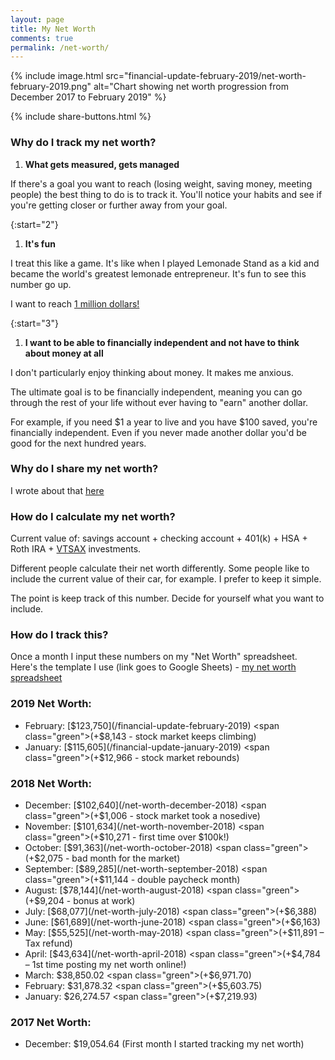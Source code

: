 ```yaml
---
layout: page
title: My Net Worth
comments: true
permalink: /net-worth/
---
```


{% include image.html src="financial-update-february-2019/net-worth-february-2019.png" alt="Chart showing net worth progression from December 2017 to February 2019" %}

{% include share-buttons.html %}

### Why do I track my net worth?
1. **What gets measured, gets managed**  

If there's a goal you want to reach (losing weight, saving money, meeting people) the best thing to do is to track it. You'll notice your habits and see if you're getting closer or further away from your goal.  

{:start="2"}
1. **It's fun**

I treat this like a game. It's like when I played Lemonade Stand as a kid and became the world's greatest lemonade entrepreneur. It's fun to see this number go up.

I want to reach [1 million dollars!](https://youtu.be/l91ISfcuzDw)

{:start="3"}
1. **I want to be able to financially independent and not have to think about money at all**

I don't particularly enjoy thinking about money. It makes me anxious.

The ultimate goal is to be financially independent, meaning you can go through the rest of your life without ever having to "earn" another dollar.

For example, if you need $1 a year to live and you have $100 saved, you're financially independent. Even if you never made another dollar you'd be good for the next hundred years.

### Why do I share my net worth?
I wrote about that [here](/sharing-my-net-worth)

### How do I calculate my net worth?
Current value of: savings account + checking account + 401(k) + HSA + Roth IRA + [VTSAX](https://personal.vanguard.com/us/funds/snapshot?FundId=0585&FundIntExt=INT&funds_disable_redirect=true) investments.

Different people calculate their net worth differently. Some people like to include the current value of their car, for example. I prefer to keep it simple.

The point is keep track of this number. Decide for yourself what you want to include.

### How do I track this?
Once a month I input these numbers on my "Net Worth" spreadsheet. Here's the template I use (link goes to Google Sheets) - [my net worth spreadsheet](https://docs.google.com/spreadsheets/d/1jkFRzfWAM7APFpkDXb_yKSZyCHRB11g7xA3gI-zINfI/edit?usp=sharing)

### 2019 Net Worth:
* February: [$123,750](/financial-update-february-2019) <span class="green">(+$8,143 - stock market keeps climbing)</span>
* January: [$115,605](/financial-update-january-2019) <span class="green">(+$12,966 - stock market rebounds)</span>

### 2018 Net Worth:
* December: [$102,640](/net-worth-december-2018) <span class="green">(+$1,006 - stock market took a nosedive)</span>
* November: [$101,634](/net-worth-november-2018) <span class="green">(+$10,271 - first time over $100k!)</span>
* October: [$91,363](/net-worth-october-2018) <span class="green">(+$2,075 - bad month for the market)</span>
* September: [$89,285](/net-worth-september-2018) <span class="green">(+$11,144 - double paycheck month)</span>
* August: [$78,144](/net-worth-august-2018) <span class="green">(+$9,204 - bonus at work)</span>
* July: [$68,077](/net-worth-july-2018) <span class="green">(+$6,388)</span>
* June: [$61,689](/net-worth-june-2018) <span class="green">(+$6,163)</span>
* May: [$55,525](/net-worth-may-2018) <span class="green">(+$11,891 – Tax refund)</span>
* April: [$43,634](/net-worth-april-2018) <span class="green">(+$4,784 – 1st time posting my net worth online!)</span>
* March: $38,850.02 <span class="green">(+$6,971.70)</span>
* February: $31,878.32 <span class="green">(+$5,603.75)</span>
* January: $26,274.57 <span class="green">(+$7,219.93)</span>

### 2017 Net Worth:
* December: $19,054.64 (First month I started tracking my net worth)

